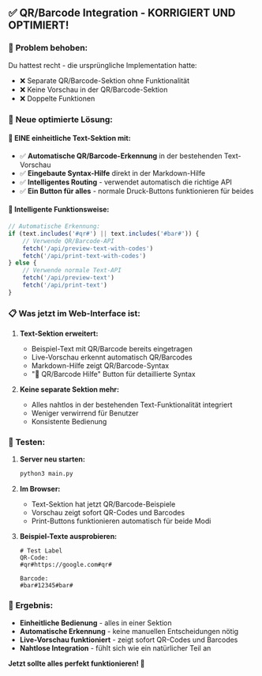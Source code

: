 ## ✅ QR/Barcode Integration - KORRIGIERT UND OPTIMIERT!

### 🎯 **Problem behoben:**
Du hattest recht - die ursprüngliche Implementation hatte:
- ❌ Separate QR/Barcode-Sektion ohne Funktionalität
- ❌ Keine Vorschau in der QR/Barcode-Sektion
- ❌ Doppelte Funktionen

### 🔧 **Neue optimierte Lösung:**

#### 📱 **EINE einheitliche Text-Sektion mit:**
- ✅ **Automatische QR/Barcode-Erkennung** in der bestehenden Text-Vorschau
- ✅ **Eingebaute Syntax-Hilfe** direkt in der Markdown-Hilfe
- ✅ **Intelligentes Routing** - verwendet automatisch die richtige API
- ✅ **Ein Button für alles** - normale Druck-Buttons funktionieren für beides

#### 🧠 **Intelligente Funktionsweise:**
```javascript
// Automatische Erkennung:
if (text.includes('#qr#') || text.includes('#bar#')) {
    // Verwende QR/Barcode-API
    fetch('/api/preview-text-with-codes')
    fetch('/api/print-text-with-codes')
} else {
    // Verwende normale Text-API
    fetch('/api/preview-text')
    fetch('/api/print-text')
}
```

### 📋 **Was jetzt im Web-Interface ist:**

1. **Text-Sektion erweitert:**
   - Beispiel-Text mit QR/Barcode bereits eingetragen
   - Live-Vorschau erkennt automatisch QR/Barcodes
   - Markdown-Hilfe zeigt QR/Barcode-Syntax
   - "📖 QR/Barcode Hilfe" Button für detaillierte Syntax

2. **Keine separate Sektion mehr:**
   - Alles nahtlos in der bestehenden Text-Funktionalität integriert
   - Weniger verwirrend für Benutzer
   - Konsistente Bedienung

### 🧪 **Testen:**

1. **Server neu starten:**
   ```bash
   python3 main.py
   ```

2. **Im Browser:**
   - Text-Sektion hat jetzt QR/Barcode-Beispiele
   - Vorschau zeigt sofort QR-Codes und Barcodes
   - Print-Buttons funktionieren automatisch für beide Modi

3. **Beispiel-Texte ausprobieren:**
   ```
   # Test Label
   QR-Code:
   #qr#https://google.com#qr#
   
   Barcode:
   #bar#12345#bar#
   ```

### 🎉 **Ergebnis:**
- **Einheitliche Bedienung** - alles in einer Sektion
- **Automatische Erkennung** - keine manuellen Entscheidungen nötig  
- **Live-Vorschau funktioniert** - zeigt sofort QR-Codes und Barcodes
- **Nahtlose Integration** - fühlt sich wie ein natürlicher Teil an

**Jetzt sollte alles perfekt funktionieren! 🚀**
